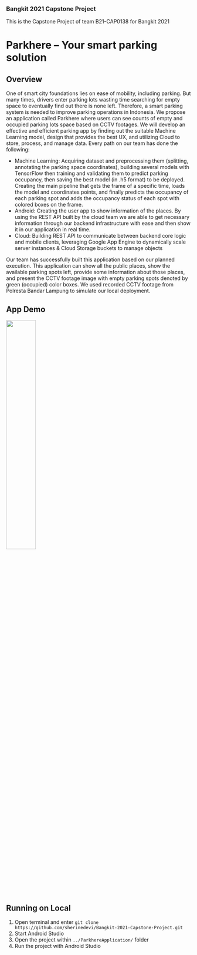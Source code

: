 ### Bangkit 2021 Capstone Project
This is the Capstone Project of team B21-CAP0138 for Bangkit 2021

# Parkhere – Your smart parking solution
## Overview
One of smart city foundations lies on ease of mobility, including parking. But many times,  drivers enter parking lots wasting time searching for empty space to eventually find out there is none left. Therefore, a smart parking system is needed to improve parking operations in Indonesia. We propose an application called Parkhere where users can see counts of empty and occupied parking lots space based on CCTV footages. We will develop an effective and efficient parking app by finding out the suitable Machine Learning model, design that provides the best UX, and utilizing Cloud to store, process, and manage data. Every path on our team has done the following:
- Machine Learning: Acquiring dataset and preprocessing them (splitting, annotating the parking space coordinates), building several models with TensorFlow then training and validating them to predict parking occupancy, then saving the best model (in .h5 format) to be deployed. Creating the main pipeline that gets the frame of a specific time, loads the model and coordinates points, and finally predicts the occupancy of each parking spot and adds the occupancy status of each spot with colored boxes on the frame.
- Android: Creating the user app to show information of the places. By using the REST API built by the cloud team we are able to get necessary information through our backend infrastructure with ease and then show it in our application in real time.
- Cloud: Building REST API to communicate between backend core logic and mobile clients, leveraging Google App Engine to dynamically scale server instances & Cloud Storage buckets to manage objects

Our team has successfully built this application based on our planned execution. This application can show all the public places, show the available parking spots left, provide some information about those places, and present the CCTV footage image with empty parking spots denoted by green (occupied) color boxes. We used recorded CCTV footage from Polresta Bandar Lampung to simulate our local deployment.

## App Demo

<img src="./Media/Demo%20Screen.gif" width="40%"/>

## Running on Local
1. Open terminal and enter `git clone https://github.com/sherinedevi/Bangkit-2021-Capstone-Project.git`
2. Start Android Studio
3. Open the project within `../ParkhereApplication/` folder
4. Run the project with Android Studio